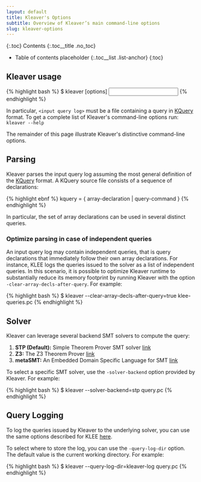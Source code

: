 ```yaml
---
layout: default
title: Kleaver's Options
subtitle: Overview of Kleaver’s main command-line options
slug: kleaver-options
---
```


{:.toc}
Contents
{:.toc__title .no_toc}
* Table of contents placeholder
{:.toc__list .list-anchor}
{:toc}

## Kleaver usage

{% highlight bash %}
$ kleaver [options] <input query log>
{% endhighlight %}

In particular, `<input query log>` must be a file containing a query in [KQuery]({{site.baseurl}}/docs/kquery) format.
To get a complete list of Kleaver's command-line options run: `kleaver --help`

The remainder of this page illustrate Kleaver's distinctive command-line options.

## Parsing

Kleaver parses the input query log assuming the most general definition of the [KQuery]({{site.baseurl}}/docs/kquery) format. A KQuery source file consists of a sequence of declarations:

{% highlight ebnf %}
kquery = { array-declaration | query-command }
{% endhighlight %}

In particular, the set of array declarations can be used in several distinct queries.

### Optimize parsing in case of independent queries

An input query log may contain independent queries, that is query declarations that immediately follow their own array declarations. For instance, KLEE logs the queries issued to the solver as a list of independent queries. In this scenario, it is possible to optimize Kleaver runtime to substantially reduce its memory footprint by running Kleaver with the option `-clear-array-decls-after-query`. For example:

{% highlight bash %}
$ kleaver --clear-array-decls-after-query=true klee-queries.pc
{% endhighlight %}

## Solver  

Kleaver can leverage several backend SMT solvers to compute the query:

1.  **STP (Default):** Simple Theorem Prover SMT solver [link](http://stp.github.io)
2.  **Z3:** The Z3 Theorem Prover [link](https://github.com/Z3Prover/z3)
3.  **metaSMT:** An Embedded Domain Specific Language for SMT [link](http://www.informatik.uni-bremen.de/agra/eng/metasmt.php)

To select a specific SMT solver, use the `-solver-backend` option provided by Kleaver. For example:

{% highlight bash %}
$ kleaver --solver-backend=stp query.pc
{% endhighlight %}

## Query Logging

To log the queries issued by Kleaver to the underlying solver, you can use the same options described for KLEE [here]({{site.baseurl}}/docs/options/#query-logging).

To select where to store the log, you can use the `-query-log-dir` option. The default value is the current working directory. For example:

{% highlight bash %}
$ kleaver --query-log-dir=kleaver-log query.pc
{% endhighlight %}
